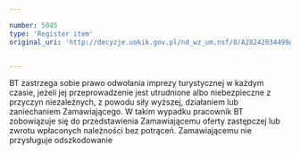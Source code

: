 ```yaml
---

number: 5045
type: 'Register item'
original_uri: 'http://decyzje.uokik.gov.pl/nd_wz_um.nsf/0/A28242034499AA0AC1257BAC003A2AF2?OpenDocument'


---
```


BT zastrzega sobie prawo odwołania imprezy turystycznej w każdym czasie, jeżeli jej przeprowadzenie jest utrudnione albo niebezpieczne z przyczyn niezależnych, z powodu siły wyższej, działaniem lub zaniechaniem Zamawiającego. W takim wypadku pracownik BT zobowiązuje się do przedstawienia  Zamawiającemu oferty zastępczej lub zwrotu wpłaconych należności bez potrąceń. Zamawiającemu nie przysługuje odszkodowanie
